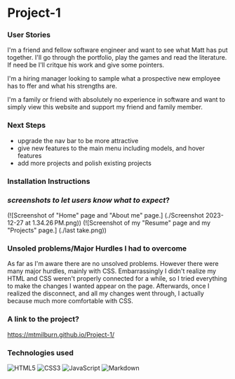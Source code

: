 # Project-1


### User Stories
I'm a friend and fellow software engineer and want to see what Matt has put together. I'll go through the portfolio, play the games and read the literature. If need be I'll critque his work and give some pointers.

I'm a hiring manager looking to sample what a prospective new employee has to ffer and what his strengths are. 

I'm a family or friend with absolutely no experience in software and want to simply view this website and support my friend and family member.

### Next Steps
* upgrade the nav bar to be more attractive
* give new features to the main menu including models, and hover features
* add more projects and polish existing projects


### Installation Instructions

### _screenshots to let users know what to expect_?
(![Screenshot of "Home" page and "About me" page.]
(./Screenshot 2023-12-27 at 1.34.26 PM.png))
(![Screenshot of my "Resume" page and my "Projects" page.]
(./last take.png))
### Unsoled problems/Major Hurdles I had to overcome
As far as I'm aware there are no unsolved problems. However there were many major hurdles, mainly with CSS. Embarrassingly I didn't realize my HTML and CSS weren't properly connected for a while, so I tried everything to make the changes I wanted appear on the page. Afterwards, once I realized the disconnect, and all my changes went through, I actually because much more comfortable with CSS.

### A link to the project?
https://mtmilburn.github.io/Project-1/

### Technologies used
![HTML5](https://img.shields.io/badge/html5-%23E34F26.svg?style=for-the-badge&logo=html5&logoColor=white)
![CSS3](https://img.shields.io/badge/css3-%231572B6.svg?style=for-the-badge&logo=css3&logoColor=white)
![JavaScript](https://img.shields.io/badge/javascript-%23323330.svg?style=for-the-badge&logo=javascript&logoColor=%23F7DF1E)
![Markdown](https://img.shields.io/badge/markdown-%23000000.svg?style=for-the-badge&logo=markdown&logoColor=white)
